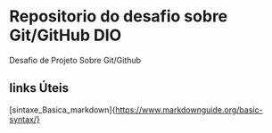 # Repositorio do desafio sobre Git/GitHub DIO
Desafio de Projeto Sobre Git/Github
## links Úteis
[sintaxe_Basica_markdown]{https://www.markdownguide.org/basic-syntax/}
